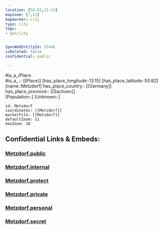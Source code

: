 ```yaml
---
location: [50.82,13.15] 
mapzoom: [7,12] 
mapmarker: city 
type: City
tags:
- geo/City


SpocWebEntityId: 32448
isDeleted: false
confidential: public

---
```

#is_a_/Place  
#is_a_ :: [[Place]] 
[has_place_longitude::13.15] 
[has_place_latitude::50.82] 
[name::Metzdorf] 
has_place_country:: [[Germany]]  
has_place_province:: [[Sachsen]]  
[Population::] 
[Unknown::] 


```leaflet
id: Metzdorf
coordinates: [[Metzdorf]] 
markerFile: [[Metzdorf]] 
defaultZoom: 11 
maxZoom: 18
```


## Confidential Links & Embeds: 

### [Metzdorf.public](/_public/\Earth\Continent\Europe\Europe~Central\Germany\Germany~East\Sachsen\counties~Sachsen\Mittelsachsen\cities~Mittelsachsen\Leubsdorf\CityMetzdorf.public.md) 

### [Metzdorf.internal](/_internal/\Earth\Continent\Europe\Europe~Central\Germany\Germany~East\Sachsen\counties~Sachsen\Mittelsachsen\cities~Mittelsachsen\Leubsdorf\CityMetzdorf.internal.md) 

### [Metzdorf.protect](/_protect/\Earth\Continent\Europe\Europe~Central\Germany\Germany~East\Sachsen\counties~Sachsen\Mittelsachsen\cities~Mittelsachsen\Leubsdorf\CityMetzdorf.protect.md) 

### [Metzdorf.private](/_private/\Earth\Continent\Europe\Europe~Central\Germany\Germany~East\Sachsen\counties~Sachsen\Mittelsachsen\cities~Mittelsachsen\Leubsdorf\CityMetzdorf.private.md) 

### [Metzdorf.personal](/_personal/\Earth\Continent\Europe\Europe~Central\Germany\Germany~East\Sachsen\counties~Sachsen\Mittelsachsen\cities~Mittelsachsen\Leubsdorf\CityMetzdorf.personal.md) 

### [Metzdorf.secret](/_secret/\Earth\Continent\Europe\Europe~Central\Germany\Germany~East\Sachsen\counties~Sachsen\Mittelsachsen\cities~Mittelsachsen\Leubsdorf\CityMetzdorf.secret.md)

